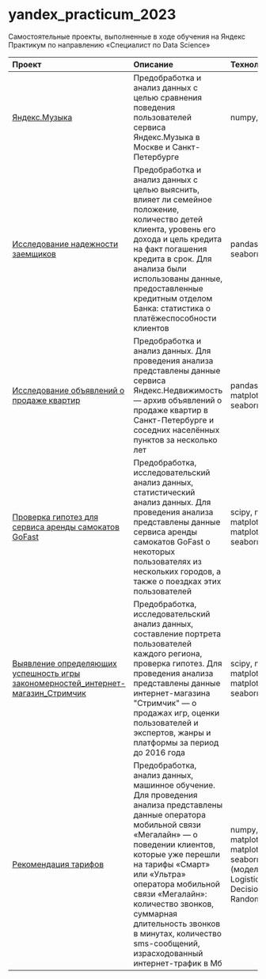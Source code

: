 # yandex_practicum_2023
Самостоятельные проекты, выполненные в ходе обучения на Яндекс Практикум по направлению «Специалист по Data Science»

| **Проект**                                 | **Описание**                                   | **Технологии**               |
|:-|:-|:-|
|[Яндекс.Музыка](https://github.com/girtab2009/yandex_practicum_2023/blob/main/Project_1/%D0%9F%D1%80%D0%BE%D0%B5%D0%BA%D1%82%201_%D0%AF%D0%BD%D0%B4%D0%B5%D0%BA%D1%81%20%D0%9C%D1%83%D0%B7%D1%8B%D0%BA%D0%B0.ipynb)|Предобработка и анализ данных с целью сравнения поведения пользователей сервиса Яндекс.Музыка в Москве и Санкт-Петербурге|numpy, pandas|
|[Исследование надежности заемщиков](https://github.com/girtab2009/yandex_practicum_2023/blob/main/Project_2/%D0%9F%D1%80%D0%BE%D0%B5%D0%BA%D1%82%202_%D0%97%D0%B0%D0%B5%D0%BC%D1%89%D0%B8%D0%BA%D0%B8.ipynb)|Предобработка и анализ данных с целью выяснить, влияет ли семейное положение, количество детей клиента, уровень его дохода и цель кредита на факт погашения кредита в срок. Для анализа были использованы данные, предоставленные кредитным отделом Банка: статистика о платёжеспособности клиентов|pandas, matplotlib, seaborn|
|[Исследование объявлений о продаже квартир](https://github.com/girtab2009/yandex_practicum_2023/blob/main/Project_3/%D0%9F%D1%80%D0%BE%D0%B5%D0%BA%D1%82%203_%D0%AF%D0%BD%D0%B4%D0%B5%D0%BA%D1%81%20%D0%9D%D0%B5%D0%B4%D0%B2%D0%B8%D0%B4%D0%B8%D0%BC%D0%BE%D1%81%D1%82%D1%8C.ipynb)|Предобработка и анализ данных. Для проведения анализа представлены данные сервиса Яндекс.Недвижимость — архив объявлений о продаже квартир в Санкт-Петербурге и соседних населённых пунктов за несколько лет|pandas, matplotlib, matplotlib.pyplot, seaborn|
|[Проверка гипотез для сервиса аренды самокатов GoFast](https://github.com/girtab2009/yandex_practicum_2023/blob/main/Project_4/%D0%9F%D1%80%D0%BE%D0%B5%D0%BA%D1%82%204_%D0%A1%D0%B0%D0%BC%D0%BE%D0%BA%D0%B0%D1%82%D1%8B%20GoFast.ipynb)|Предобработка, исследовательский анализ данных, статистический анализ данных. Для проведения анализа представлены данные сервиса аренды самокатов GoFast о некоторых пользователях из нескольких городов, а также о поездках этих пользователей|scipy, numpy, pandas, matplotlib, matplotlib.pyplot, seaborn|
|[Выявление определяющих успешность игры закономерностей_интернет-магазин_Стримчик](https://github.com/girtab2009/yandex_practicum_2023/blob/main/Project_5/%D0%9F%D1%80%D0%BE%D0%B5%D0%BA%D1%82%205_%D0%9A%D0%BE%D0%BC%D0%BF%D1%8C%D1%8E%D1%82%D0%B5%D1%80%D0%BD%D1%8B%D0%B5%20%D0%B8%D0%B3%D1%80%D1%8B_%D0%A1%D0%B1%20%D0%BF%D1%80%D0%BE%D0%B5%D0%BA%D1%82%201.ipynb)|Предобработка, исследовательский анализ данных, составление портрета пользователей каждого региона, проверка гипотез. Для проведения анализа представлены данные интернет-магазина "Стримчик" — о продажах игр, оценки пользователей и экспертов, жанры и платформы за период до 2016 года|scipy, numpy, pandas, matplotlib, matplotlib.pyplot, seaborn, math|
|[Рекомендация тарифов](https://github.com/girtab2009/yandex_practicum_2023/blob/main/Project_6/%D0%9F%D1%80%D0%BE%D0%B5%D0%BA%D1%82%206_%D0%A0%D0%B5%D0%BA%D0%BE%D0%BC%D0%B5%D0%BD%D0%B4%D0%B0%D1%86%D0%B8%D1%8F%20%D1%82%D0%B0%D1%80%D0%B8%D1%84%D0%BE%D0%B2.ipynb)|Предобработка, анализ данных, машинное обучение.  Для проведения анализа представлены данные оператора мобильной связи «Мегалайн» — о поведении клиентов, которые уже перешли на тарифы «Смарт» или «Ультра» оператора мобильной связи «Мегалайн»: количество звонков, суммарная длительность звонков в минутах, количество sms-сообщений, израсходованный интернет-трафик в Мб|numpy, pandas, matplotlib, matplotlib.pyplot, seaborn, sklearn (модели LogisticRegression, DecisionTreeClassifier, RandomForestClassifier)|
